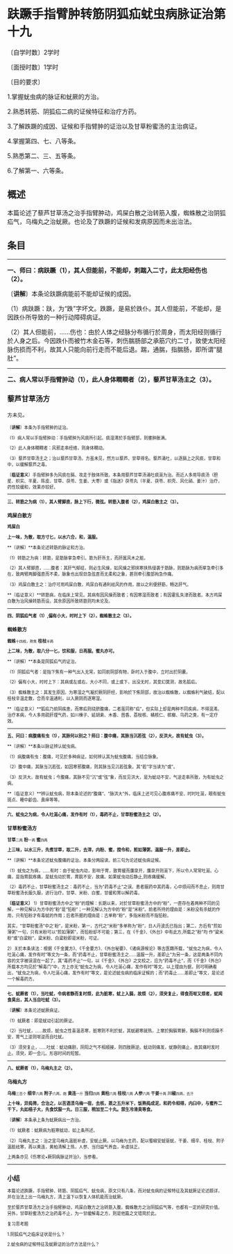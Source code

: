 # 趺蹶手指臂肿转筋阴狐疝蚘虫病脉证治第十九

〔自学时数〕2学时

〔面授时数〕1学时

〔目的要求〕

1.掌握蚘虫病的脉证和蚘厥的方治。

2.熟悉转筋、阴狐疝二病的证候特征和治疗方药。

3.了解跌蹶的成因、证候和手指臂肿的证治以及甘草粉蜜汤的主治病证。

4.掌握第四、七、八等条。

5.熟悉第二、三、五等条。

6.了解第一、六等条。

##                                              概述

本篇论述了藜芦甘草汤之治手指臂肿动，鸡屎白散之治转筋入腹，蜘蛛散之治阴狐疝气，乌梅丸之治蚘厥。也论及了跌蹶的证候和发病原因而未出治法。

## 条目

------

**一、师曰：病趺蹶（1），其人但能前，不能却，刺踹入二寸，此太阳经伤也（2）。**

〔**讲解**〕本条论趺蹶病能前不能却证候的成因。

（1）病趺蹶：趺，为“跌”字坏文。跌蹶，是易於跌仆。其人但能前，不能却，是因跌仆所导致的一种行动障碍病证。

（2）其人但能前，……伤也：由於人体之经脉分布循行於周身，而太阳经则循行於人身之后。今因跌仆而被竹木金石等，刺伤腨肠部之承筋穴约二寸，致使太阳经脉伤损而不利，故其人只能向前行走而不能后退。踹，通腨，指腨肠，即所谓“腿肚”。

------

**二、病人常以手指臂肿动（1），此人身体瞤瞤者（2），藜芦甘草汤主之（3）。**

### **藜芦甘草汤方**

<small>方未见。<small>

〔**讲解**〕本条为手指臂肿的证治。

（1）病人常以手指臂肿动：手指臂肿为风痰所引起。痰湿滞於手指臂部，则壅肿胀满。

（2）此人身体瞤瞤者：风邪走串经络，则身体瞤动。

（3）藜芦甘草汤主之；治以藜芦甘草汤。方虽未见，然方以藜芦、甘草得名。藜芦涌吐，以逐膈上之风痰，甘草和中，以缓解藜芦之毒。

〔**临证意义**〕手指臂肿多为风痰在膈、攻走于肢体所致。本条用藜芦甘草汤涌吐痰涎为治。而近人多用导痰汤（胆星、枳实、半夏、陈皮、甘草、茯苓、生姜、大枣）或《指迷》茯苓丸（半夏、茯苓、枳壳、风化硝、姜汁）治疗，药性较缓和，效果亦较好。

------

**三、转筋之为病（1），其人臂脚直，脉上下行，微弦。转筋入腹者（2），鸡屎白散主之（3）。**

### **鸡屎白散方**

**鸡屎白**

**上一味，为散，取方寸匕，以水六合，和，温服。**

**〔讲解〕**本条论述转筋的脉证和方治。

（1）转筋之为病：转筋，是筋脉挛急牵引。筋为肝所主，而肝属风木之脏。

（2）其人臂脚直，……腹者：其肝气郁结，则必生风燥，如风燥之邪挟寒挟热侵袭于筋脉，则筋脉为病而挛急牵引多在，致两臂两脚强直而不柔，脉象也出现劲急弦直而无柔和之象，甚则牵引腹部拘急作痛。

（3）鸡屎白散主之：治疗可用鸡屎白散，鸡尿白有通利祛风的作用，故以之利便舒筋，畅达肝气。

**〔临证意义〕**转筋病，在临床上常见。其病有因风燥而致者；有因寒湿而致者；有因霍乱失津而致者。本方鸡屎白散为治风燥转筋而设。其余原因所致转筋则均未论及。

------

**四、阴狐疝气者（1）,偏有小大，时时上下（2），蜘蛛散主之（3）。**

### **蜘蛛散方**

**蜘蛛**<small>十四枚，熬焦</small>    **桂枝**<small>半两</small>

**上二味，为散，取八分一匕，饮和服，日再服。蜜丸亦可。**

**〔讲解〕**本条是阴狐疝气的证治。

（1）阴狐疝气者：是指下焦有一种气出入无常，如同前阴部有物，卧时入于腹中，立时出於阴囊。

（2）偏有小大，时时上下：其病或左或右，大小不同，或上或下，出没无时，其变幻莫测，故名狐疝。

（3）蜘蛛散主之：其发生原因，为寒湿之气凝於厥阴肝经，影响於下焦阴部，故治以蜘蛛散，以蜘蛛利气破结，配以桂枝辛温走散，合而辛温通利，以入厥阴而逐寒湿。

**〔临证意义〕**狐疝乃前阴疾患，而寒疝则绕脐腹痛，二者虽同称"疝”，但实际上却是两种不同疾病，不得混淆。治疗本病，今人多用疏肝理气药，如川楝子、延胡索、木香、茴香、荔枝核、橘核仁、槟榔、乌药之类，有一定疗效。

------

**五、问曰：病腹痛有虫（1），其脉何以别之？师曰：腹中痛，其脉当沉若弦（2），反洪大，故有蚘虫（3）。**

**〔讲解〕**本条以脉证辨认蚘虫病。

（1）病腹痛有虫：腹痛，可见於多种病证。如何辨认其为蚘虫腹痛，当结合脉象。

（2）腹中痛，其脉当沉若弦，如因寒邪腹痛，则其脉当见沉若弦象。其“若”字当读为"或”。

（3）反洪大，故有蚘虫；今腹痛，其脉不见“沉”或“弦”象，而反见洪大，是为蚘动不安，气逆走串所致，为有蚘虫之病。

**〔临证意义〕**辨认蚘虫病，除本条论述的“腹痛”、"脉洪大”外，临床上还可见心腹疼痛不安、时时吐涎，眼有蚘虫斑点、睡中齘齿、鼻痒等等。

------

**六、蚘虫之为病，令人吐涎心痛，发作有时（1），毒药不止，甘草粉蜜汤主之（2）。**

### **甘草粉蜜汤方**

**甘草**<small>二两</small>   **粉**<small>一两</small>   **蜜**<small>四两</small>

**上三味，以水三升，先煮甘草，取二升，去滓，内粉、蜜，搅令和，煎如薄粥，温服一升，差即止。**

**〔讲解〕**本条论述蚘虫腹痛的证治。本条分两段读。前三句为论述蚘虫病证候。

（1）蚘虫之为病，……有时：由于蚘虫内动，影响于胃，致胃缓而廉泉开，廉泉开则涎下，所以令人常常吐涎。心痛，是指胃脘疼痛，是蚘虫动於胃，胃脘不安，故痛。如果蚘虫动后静止,则疼痛缓解。

（2）毒药不止，甘草粉蜜汤主之：毒药不止，当为"药毒不止"之误。患者服药中其药毒，心中烦闷而不息止，则用甘草粉蜜汤长服久服，进行治疗。甘草、米粉、白蜜，甘缓和胃以解药毒。

**〔临证意义〕**  1）甘草粉蜜汤方中之“粉”的理解：长期以来，对於甘草粉蜜汤方中的“粉"，一直存在着两种不同的见解，一种见解认为方中的“粉”是“铅粉”；一种见解认为方中的“粉"是“米粉”。前者所持的理由是：米粉没有杀蚘的作用，只有铅粉才有毒蚘的作用；后者所据的理由是：古单称“粉”，多指米粉而不指铅粉。

其实，"甘草粉蜜汤"中之'粉”，是米粉，第一，古代之“米粉”多单称为"粉”，日人丹波氏已指出；第二，方后有"煎如薄粥"一句，只有米粉可以“煎如薄粥”，而铅粉却不可能；第三，在《千金》、《外台》中有此方,所载之"粉"均
作“粱米粉”或“白粱粉”，粱米粉、白粱粉即是米粉，可证。

2）关於本条读法：根据《千金翼方》、《千金要方》、《外台秘要》、《诸病源候论》等古医籍所载，"蚘虫之为病，令人吐涎心痛，发作有时”等文为一条，而“药毒不止，甘草粉蜜汤主之……温服一升，差即止"为另一条，这是两条不同内容的文字被误混在一起了。其“毒药不止”一句，以《千金》、《外台》之文校之，应为“药毒不止”，而《千金》《外台》所载本方均见於“解毒门”中，方上亦无“蚘虫之为病，令人吐涎心痛，发作有时”等文。以上理由为据，则可明确看出，“蚘虫之为病，令人吐涎心痛，发作有时”等文，是论述蚘虫病的临床证候的；而“药毒止……差即止”等文，是论述一个解毒药方。

------

**七、蚘厥者（1），当吐蚘，令病者静而复时烦，此为脏寒，蚘上入膈，故烦（2），须臾复止，得食而呕又烦者，蚘闻食臭出，其人当自吐蚘（3）。**

〔**讲解**〕本条论述蚘厥病证。

（1）蚘厥者：即是蚘动引起的厥证。

（2）当吐蚘，……故烦，蚘虫之性喜温恶寒，脏寒则不利於蚘，其蚘避寒就热，上窜於胸膈胃腑，胸膈不利则烦躁不安，胃气上逆则呕逆而自吐蚘。

（3）须臾复止，……吐蚘：蚘动痛剧，阴阳之气不相顺接，则四肢厥逆。蚘动则痛发，蚘静则痛止，故其痛时发时止。须臾，即一会儿。形容时间的短暂。

------

**八、蚘厥者（1），乌梅丸主之（2）。**

### **乌梅丸方**

**乌梅**<small>三百个</small>  **细辛**<small>六两</small>  **附子**<small>六两，炮</small>  **黄连**<small>一斤</small>  **当归**<small>四两</small>  **黄柏**<small>六两</small>  **桂枝**<small>六两</small>  **人参**<small>六两</small>  **干姜**<small>十两</small>  **川椒**<small>四两，去汗</small>

**上十味，异捣筛，合治之，以苦酒渍乌梅一宿，去核，蒸之五升米下，饭熟捣成泥，和药令相得，内臼中，与蜜杵二千下，丸如梧子大，先食饮服一丸，日三服，稍加至二十丸。禁生冷滑臭等食。**

〔**讲解**〕本条承上条为蚘厥病出一方治。

（1）蚘厥者：蚘厥病为脏寒蚘动，如上条所述。

（2）乌梅丸主之：治之宜乌梅丸温脏补虚，安蚘止厥。以乌梅为主药，配以蜀椒安蚘驱蚘，干姜、细辛、桂枝、附子温脏祛寒，再以黄连，黄柏清解上热，人参、当归益气养血，补虚扶正。

上两条亦见《伤寒论•厥阴病脉证并治》，当参看。

------



##                                                 小结

本篇论述跌蹶，手指臂肿、转筋、阴狐疝气、蚘虫病，原文只有八条，而对蚘虫病的证候特征及其蚘厥证论述颇详，并在治法上出一乌梅丸方，清上温下以恢复人体机能而治蚘厥。

至於藜芦甘草汤方之治手指臂肿动，鸡屎白散方之治转筋入腹。蜘蛛散方之治阴狐疝气等，也都有一定的研究价值。另外，甘草粉蜜汤方之治药毒不止，为一甘缓解毒之方，则是他篇之文错简於此。

复习思考题

1.阴狐疝气之临床证状是什么？

2.蚘虫病的证候特征及蚘厥证的治疗方法是什么？
